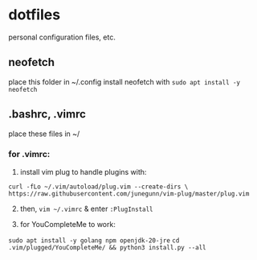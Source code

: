 # dotfiles

personal configuration files, etc.

## neofetch

place this folder in ~/.config
install neofetch with `sudo apt install -y neofetch`

## .bashrc, .vimrc

place these files in ~/

### for .vimrc:

1. install vim plug to handle plugins with:

`curl -fLo ~/.vim/autoload/plug.vim --create-dirs \
    https://raw.githubusercontent.com/junegunn/vim-plug/master/plug.vim`

2. then, `vim ~/.vimrc` & enter `:PlugInstall`

3. for YouCompleteMe to work:

`sudo apt install -y golang npm openjdk-20-jre`
`cd .vim/plugged/YouCompleteMe/ && python3 install.py --all`

